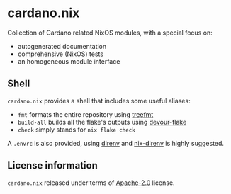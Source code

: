 # cardano.nix

Collection of Cardano related NixOS modules, with a special focus on:

- autogenerated documentation
- comprehensive (NixOS) tests
- an homogeneous module interface

## Shell

`cardano.nix` provides a shell that includes some useful aliases:

- `fmt` formats the entire repository using [treefmt](https://github.com/numtide/treefmt)
- `build-all` builds all the flake's outputs using [devour-flake](https://github.com/srid/devour-flake)
- `check` simply stands for `nix flake check`

A `.envrc` is also provided, using [direnv]() and [nix-direnv](https://github.com/nix-community/nix-direnv) is highly suggested.

## License information

`cardano.nix` released under terms of [Apache-2.0](LICENSES/Apache-2.0.txt) license.
